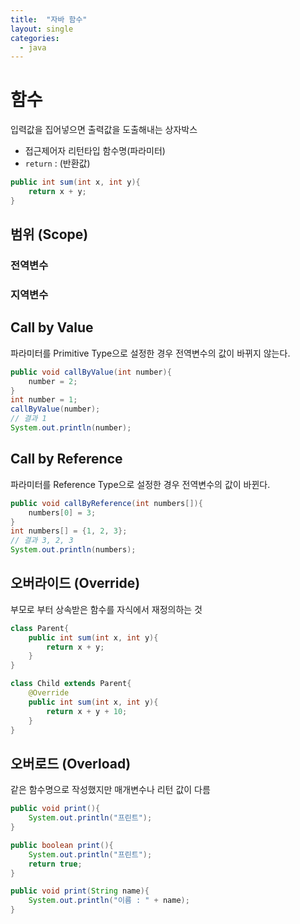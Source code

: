 ```yaml
---
title:  "자바 함수"
layout: single
categories:
  - java
---
```


# 함수
입력값을 집어넣으면 출력값을 도출해내는 상자박스
- 접근제어자 리턴타입 함수명(파라미터)
- `return` : (반환값)
```java
public int sum(int x, int y){
    return x + y; 
}
```
## 범위 (Scope)
### 전역변수

### 지역변수

## Call by Value
파라미터를 Primitive Type으로 설정한 경우 전역변수의 값이 바뀌지 않는다.
```java
public void callByValue(int number){
    number = 2;
}
int number = 1;
callByValue(number);
// 결과 1
System.out.println(number);
```

## Call by Reference
파라미터를 Reference Type으로 설정한 경우 전역변수의 값이 바뀐다.
```java
public void callByReference(int numbers[]){
    numbers[0] = 3;
}
int numbers[] = {1, 2, 3};
// 결과 3, 2, 3
System.out.println(numbers);
```

## 오버라이드 (Override)
부모로 부터 상속받은 함수를 자식에서 재정의하는 것
```java
class Parent{
    public int sum(int x, int y){
        return x + y;
    }
}

class Child extends Parent{
    @Override
    public int sum(int x, int y){
        return x + y + 10;
    }
}
```


## 오버로드 (Overload)
같은 함수명으로 작성했지만 매개변수나 리턴 값이 다름
```java
public void print(){
    System.out.println("프린트");
}

public boolean print(){
    System.out.println("프린트");
    return true;
}

public void print(String name){
    System.out.println("이름 : " + name);
}
```

